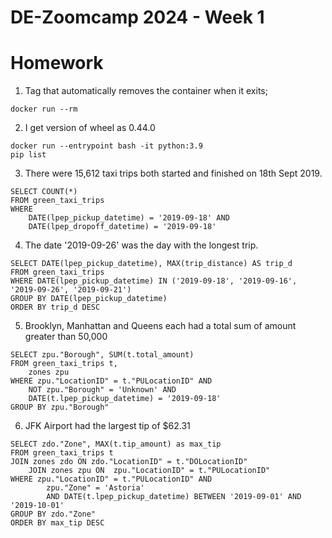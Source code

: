 # DE-Zoomcamp 2024 - Week 1

# Homework
1. Tag that automatically removes the container when it exits;
```commandline
docker run --rm
```

2. I get version of wheel as 0.44.0
```commandline
docker run --entrypoint bash -it python:3.9
pip list
```

3. There were 15,612 taxi trips both started and finished on 18th Sept 2019. 
```
SELECT COUNT(*)
FROM green_taxi_trips
WHERE 
	DATE(lpep_pickup_datetime) = '2019-09-18' AND
	DATE(lpep_dropoff_datetime) = '2019-09-18'
```

4. The date '2019-09-26' was the day with the longest trip.

```
SELECT DATE(lpep_pickup_datetime), MAX(trip_distance) AS trip_d
FROM green_taxi_trips
WHERE DATE(lpep_pickup_datetime) IN ('2019-09-18', '2019-09-16', '2019-09-26', '2019-09-21')
GROUP BY DATE(lpep_pickup_datetime)
ORDER BY trip_d DESC
```

5.  Brooklyn, Manhattan and Queens each had a total sum of amount greater than 50,000

```
SELECT zpu."Borough", SUM(t.total_amount)
FROM green_taxi_trips t,
	zones zpu
WHERE zpu."LocationID" = t."PULocationID" AND 
	NOT zpu."Borough" = 'Unknown' AND
	DATE(t.lpep_pickup_datetime) = '2019-09-18'
GROUP BY zpu."Borough"
```

6. JFK Airport had the largest tip of $62.31

```
SELECT zdo."Zone", MAX(t.tip_amount) as max_tip
FROM green_taxi_trips t
JOIN zones zdo ON zdo."LocationID" = t."DOLocationID"
	JOIN zones zpu ON  zpu."LocationID" = t."PULocationID"
WHERE zpu."LocationID" = t."PULocationID" AND 
		zpu."Zone" = 'Astoria' 
		AND DATE(t.lpep_pickup_datetime) BETWEEN '2019-09-01' AND '2019-10-01'
GROUP BY zdo."Zone"
ORDER BY max_tip DESC
```